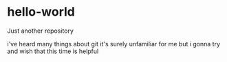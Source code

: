 # hello-world
Just another repository

i've heard many things about git
it's surely unfamiliar for me
but i gonna try
and wish that this time is helpful
